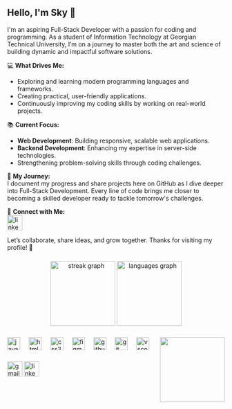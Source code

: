 <h2 align="left">Hello, I'm Sky 👋</h2> 
I'm an aspiring Full-Stack Developer with a passion for coding and programming. As a student of Information Technology at Georgian Technical University, I’m on a journey to master both the art and science of building dynamic and impactful software solutions.  

💻 **What Drives Me:**  
- Exploring and learning modern programming languages and frameworks.  
- Creating practical, user-friendly applications.  
- Continuously improving my coding skills by working on real-world projects.  

📚 **Current Focus:**  
- **Web Development**: Building responsive, scalable web applications.  
- **Backend Development**: Enhancing my expertise in server-side technologies.  
- Strengthening problem-solving skills through coding challenges.  

🌟 **My Journey:**  
I document my progress and share projects here on GitHub as I dive deeper into Full-Stack Development. Every line of code brings me closer to becoming a skilled developer ready to tackle tomorrow's challenges.  

🔗 **Connect with Me:**  
<a href="https://www.linkedin.com/in/goga-gabelia-05981633a/" target="_blank">
    <img src="https://img.shields.io/static/v1?message=LinkedIn&logo=linkedin&label=&color=0077B5&logoColor=white&labelColor=&style=for-the-badge" height="35" alt="linkedin logo"  />
</a>

Let’s collaborate, share ideas, and grow together. Thanks for visiting my profile! 🚀

###

<div align="center">
  <img src="https://streak-stats.demolab.com?user=skyengineer1&locale=en&mode=daily&theme=dracula&hide_border=false&border_radius=5" height="150" alt="streak graph"  />
  <img src="https://github-readme-stats.vercel.app/api/top-langs?username=skyengineer1&locale=en&hide_title=false&layout=compact&card_width=320&langs_count=5&theme=dracula&hide_border=false" height="150" alt="languages graph"  />
</div>

###

<img align="right" height="150" src="https://i.giphy.com/media/v1.Y2lkPTc5MGI3NjExdW40anY0cnRzaDRrc2tzeXl5ZHZpeDJsZnN6c2w5aHIyOWsxd2E5cSZlcD12MV9pbnRlcm5hbF9naWZfYnlfaWQmY3Q9Zw/Ws6T5PN7wHv3cY8xy8/giphy.gif"  />

###

<div align="left">
  <img src="https://cdn.jsdelivr.net/gh/devicons/devicon/icons/javascript/javascript-original.svg" height="30" alt="javascript logo"  />
  <img width="12" />
  <img src="https://cdn.jsdelivr.net/gh/devicons/devicon/icons/html5/html5-original.svg" height="30" alt="html5 logo"  />
  <img width="12" />
  <img src="https://cdn.jsdelivr.net/gh/devicons/devicon/icons/css3/css3-original.svg" height="30" alt="css3 logo"  />
  <img width="12" />
  <img src="https://cdn.jsdelivr.net/gh/devicons/devicon/icons/figma/figma-original.svg" height="30" alt="figma logo"  />
  <img width="12" />
  <img src="https://cdn.jsdelivr.net/gh/devicons/devicon/icons/github/github-original.svg" height="30" alt="github logo"  />
  <img width="12" />
  <img src="https://cdn.jsdelivr.net/gh/devicons/devicon/icons/git/git-original.svg" height="30" alt="git logo"  />
  <img width="12" />
  <img src="https://cdn.jsdelivr.net/gh/devicons/devicon/icons/vscode/vscode-original.svg" height="30" alt="vscode logo"  />
</div>

###

<div align="left">
  <img src="https://img.shields.io/static/v1?message=Gmail&logo=gmail&label=&color=D14836&logoColor=white&labelColor=&style=for-the-badge" height="35" alt="gmail logo"  />
  <a href="https://www.linkedin.com/in/goga-gabelia-05981633a/" target="_blank">
    <img src="https://img.shields.io/static/v1?message=LinkedIn&logo=linkedin&label=&color=0077B5&logoColor=white&labelColor=&style=for-the-badge" height="35" alt="linkedin logo"  />
  </a>
</div>

###

<br clear="both">
